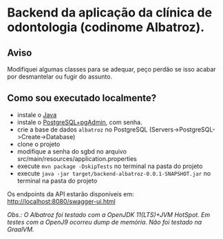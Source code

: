 # Backend da aplicação da clínica de odontologia (codinome Albatroz).

## Aviso

Modifiquei algumas classes para se adequar, peço perdão se isso acabar por desmantelar ou fugir do assunto.

## Como sou executado localmente?
- instale o [Java](https://adoptopenjdk.net/)
- instale o [PostgreSQL+pgAdmin](https://www.postgresql.org/download/), com senha.
- crie a base de dados `albatroz` no PostgreSQL (Servers->PostgreSQL->Create->Database)
- clone o projeto
- modifique a senha do sgbd no arquivo src/main/resources/application.properties
- execute `mvn package -DskipTests` no terminal na pasta do projeto
- execute `java -jar target/backend-albatroz-0.0.1-SNAPSHOT.jar` no terminal na pasta do projeto

Os endpoints da API estarão disponíveis em: [http://localhost:8080/swagger-ui.html](http://localhost:8080/swagger-ui.html)

*Obs.: O Albatroz foi testado com a OpenJDK 11(LTS)+JVM HotSpot. Em testes com a OpenJ9 ocorreu dump de memória. Não foi testado na GraalVM.*
